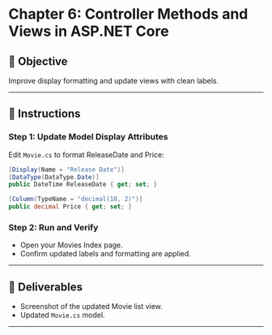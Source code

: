 # Chapter 6: Controller Methods and Views in ASP.NET Core

## 🎯 Objective
Improve display formatting and update views with clean labels.

---

## 📝 Instructions

### Step 1: Update Model Display Attributes
Edit `Movie.cs` to format ReleaseDate and Price:

```csharp
[Display(Name = "Release Date")]
[DataType(DataType.Date)]
public DateTime ReleaseDate { get; set; }

[Column(TypeName = "decimal(18, 2)")]
public decimal Price { get; set; }
```

### Step 2: Run and Verify
- Open your Movies Index page.
- Confirm updated labels and formatting are applied.

---

## 🧪 Deliverables
- Screenshot of the updated Movie list view.
- Updated `Movie.cs` model.

---
